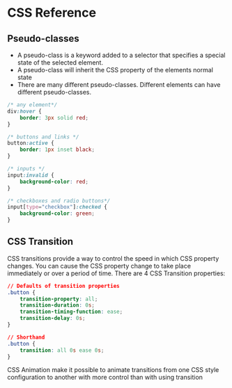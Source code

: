 # CSS Reference

## Pseudo-classes

- A pseudo-class is a keyword added to a selector that specifies a special state of the
selected element.
- A pseudo-class will inherit the CSS property of the elements normal state
- There are many different pseudo-classes. Different elements can have different
pseudo-classes. 

```css
/* any element*/
div:hover {
    border: 3px solid red;
}

/* buttons and links */
button:active {
    border: 1px inset black;
}

/* inputs */
input:invalid {
    background-color: red;
}

/* checkboxes and radio buttons*/
input[type="checkbox"]:checked {
    background-color: green;
}
```

## CSS Transition

CSS transitions provide a way to control the speed in which CSS property changes. You can cause the CSS property change to take place immediately or over a period of time. There are 4 CSS Transition properties: 

```css
// Defaults of transition properties
.button {
    transition-property: all;
    transition-duration: 0s;
    transition-timing-function: ease;
    transition-delay: 0s;
}

// Shorthand
.button {
    transition: all 0s ease 0s;
}

```


CSS Animation make it possible to
animate transitions from one CSS
style configuration to another with
more control than with using transition